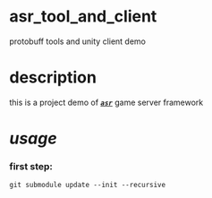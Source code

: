 # asr_tool_and_client
protobuff tools and unity client demo

# description
  this is a project demo of [***`asr`***](https://github.com/DrYaling/asr) game server framework

# *usage*
  ### first step: 
    git submodule update --init --recursive


